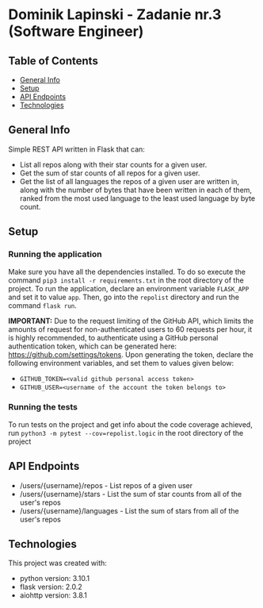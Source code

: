 # Dominik Lapinski - Zadanie nr.3 (Software Engineer)

## Table of Contents
* [General Info](#general-info)
* [Setup](#setup)
* [API Endpoints](#api-endpoints)
* [Technologies](#technologies)

## General Info
Simple REST API written in Flask that can:
* List all repos along with their star counts for a given user.
* Get the sum of star counts of all repos for a given user.
* Get the list of all languages the repos of a given user are written in, along with the number of bytes that have been written in each of them, ranked from the most used language to the least used language by byte count.

## Setup

### Running the application
Make sure you have all the dependencies installed. To do so execute the command `pip3 install -r requirements.txt` in the root directory of the project. To run the application, declare an environment variable `FLASK_APP` and set it to value `app`. Then, go into the `repolist` directory and run the command `flask run`.

**IMPORTANT:**
Due to the request limiting of the GitHub API, which limits the amounts of request for non-authenticated users to 60 requests per hour, it is highly recommended, to authenticate using a GitHub personal authentication token, which can be generated here: https://github.com/settings/tokens.
Upon generating the token, declare the following environment variables, and set them to values given below:
   - `GITHUB_TOKEN=<valid github personal access token>`
   - `GITHUB_USER=<username of the account the token belongs to>`

### Running the tests
To run tests on the project and get info about the code coverage achieved, run `python3 -m pytest --cov=repolist.logic` in the root directory of the project

## API Endpoints
* /users/{username}/repos - List repos of a given user
* /users/{username}/stars - List the sum of star counts from all of the user's repos
* /users/{username}/languages - List the sum of stars from all of the user's repos

## Technologies
This project was created with:
* python version: 3.10.1
* flask version: 2.0.2
* aiohttp version: 3.8.1